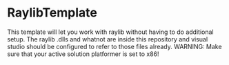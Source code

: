 # RaylibTemplate
This template will let you work with raylib without having to do additional setup. The raylib .dlls and whatnot are inside this repository and visual studio should be configured to refer to those files already.
WARNING: Make sure that your active solution platformer is set to x86!

